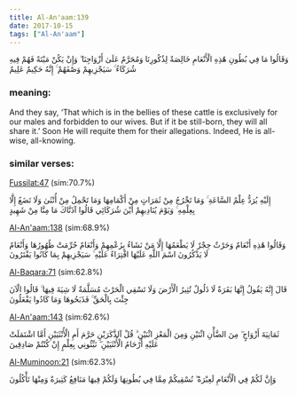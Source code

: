 ```yaml
---
title: Al-An'aam:139
date: 2017-10-15
tags: ["Al-An'aam"]
---
```

وَقَالُوا مَا فِي بُطُونِ هَٰذِهِ الْأَنْعَامِ خَالِصَةٌ لِذُكُورِنَا وَمُحَرَّمٌ عَلَىٰ أَزْوَاجِنَا ۖ وَإِنْ يَكُنْ مَيْتَةً فَهُمْ فِيهِ شُرَكَاءُ ۚ سَيَجْزِيهِمْ وَصْفَهُمْ ۚ إِنَّهُ حَكِيمٌ عَلِيمٌ
### meaning: 
And they say, ‘That which is in the bellies of these cattle is exclusively for our males and forbidden to our wives. But if it be still-born, they will all share it.’ Soon He will requite them for their allegations. Indeed, He is all-wise, all-knowing.
### similar verses: 

[Fussilat:47](/41/47) (sim:70.7%)

إِلَيْهِ يُرَدُّ عِلْمُ السَّاعَةِ ۚ وَمَا تَخْرُجُ مِنْ ثَمَرَاتٍ مِنْ أَكْمَامِهَا وَمَا تَحْمِلُ مِنْ أُنْثَىٰ وَلَا تَضَعُ إِلَّا بِعِلْمِهِ ۚ وَيَوْمَ يُنَادِيهِمْ أَيْنَ شُرَكَائِي قَالُوا آذَنَّاكَ مَا مِنَّا مِنْ شَهِيدٍ

[Al-An'aam:138](/6/138) (sim:68.9%)

وَقَالُوا هَٰذِهِ أَنْعَامٌ وَحَرْثٌ حِجْرٌ لَا يَطْعَمُهَا إِلَّا مَنْ نَشَاءُ بِزَعْمِهِمْ وَأَنْعَامٌ حُرِّمَتْ ظُهُورُهَا وَأَنْعَامٌ لَا يَذْكُرُونَ اسْمَ اللَّهِ عَلَيْهَا افْتِرَاءً عَلَيْهِ ۚ سَيَجْزِيهِمْ بِمَا كَانُوا يَفْتَرُونَ

[Al-Baqara:71](/2/71) (sim:62.8%)

قَالَ إِنَّهُ يَقُولُ إِنَّهَا بَقَرَةٌ لَا ذَلُولٌ تُثِيرُ الْأَرْضَ وَلَا تَسْقِي الْحَرْثَ مُسَلَّمَةٌ لَا شِيَةَ فِيهَا ۚ قَالُوا الْآنَ جِئْتَ بِالْحَقِّ ۚ فَذَبَحُوهَا وَمَا كَادُوا يَفْعَلُونَ

[Al-An'aam:143](/6/143) (sim:62.6%)

ثَمَانِيَةَ أَزْوَاجٍ ۖ مِنَ الضَّأْنِ اثْنَيْنِ وَمِنَ الْمَعْزِ اثْنَيْنِ ۗ قُلْ آلذَّكَرَيْنِ حَرَّمَ أَمِ الْأُنْثَيَيْنِ أَمَّا اشْتَمَلَتْ عَلَيْهِ أَرْحَامُ الْأُنْثَيَيْنِ ۖ نَبِّئُونِي بِعِلْمٍ إِنْ كُنْتُمْ صَادِقِينَ

[Al-Muminoon:21](/23/21) (sim:62.3%)

وَإِنَّ لَكُمْ فِي الْأَنْعَامِ لَعِبْرَةً ۖ نُسْقِيكُمْ مِمَّا فِي بُطُونِهَا وَلَكُمْ فِيهَا مَنَافِعُ كَثِيرَةٌ وَمِنْهَا تَأْكُلُونَ
